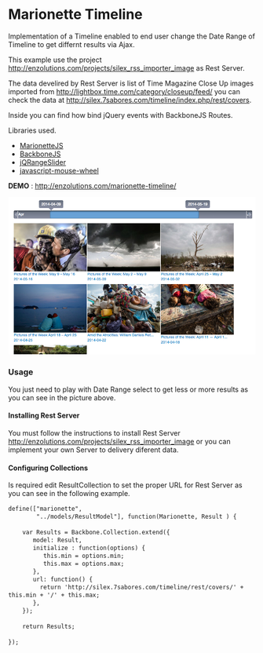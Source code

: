 Marionette Timeline
=======================

Implementation of a Timeline enabled to end user change the Date Range of Timeline to get differnt results via Ajax.

This example use the project <a target="_blank" href="http://enzolutions.com/projects/silex_rss_importer_image" _target="_blank" >http://enzolutions.com/projects/silex_rss_importer_image</a> as Rest Server.

The data develired by Rest Server is list of Time Magazine Close Up images imported from <a target="_blank" href="http://lightbox.time.com/category/closeup/feed/">http://lightbox.time.com/category/closeup/feed/</a> you can check the data at <a target="_blank" href="http://silex.7sabores.com/timeline/index.php/rest/covers">http://silex.7sabores.com/timeline/index.php/rest/covers</a>.

Inside you can find how bind jQuery events with BackboneJS Routes.

Libraries used.

* <a target="_blank" href="http://marionettejs.com">MarionetteJS</a>
* <a target="_blank" href="http://backbonejs.org">BackboneJS</a>
* <a target="_blank" href="">jQRangeSlider</a>
* <a target="_blank" href="http://adomas.org/javascript-mouse-wheel/">javascript-mouse-wheel</a>


**DEMO** : <a target="_blank" href="http://enzolutions.com/marionette-timeline/">http://enzolutions.com/marionette-timeline/</a>

![Marionnete Timeline](https://raw.githubusercontent.com/enzolutions/marionette-timeline/master/images/marionettejs_date_range_filter.png "Marionnete Timeline")

### Usage

You just need to play with Date Range select to get less or more results as you can see in the picture above.

#### Installing Rest Server

You must follow the instructions to install Rest Server <a target="_blank" href="http://enzolutions.com/projects/silex_rss_importer_image">http://enzolutions.com/projects/silex_rss_importer_image</a> or you can implement your own Server to delivery diferent data.


#### Configuring Collections

Is required edit ResultCollection to set the proper URL for Rest Server as you can see in the following example.

````
define(["marionette",
        "../models/ResultModel"], function(Marionette, Result ) {

    var Results = Backbone.Collection.extend({
       model: Result,
       initialize : function(options) {
          this.min = options.min;
          this.max = options.max;
       },
       url: function() {
         return 'http://silex.7sabores.com/timeline/rest/covers/' + this.min + '/' + this.max;
       },
    });

    return Results;

});

````


